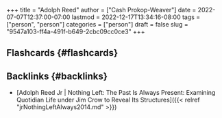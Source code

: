 +++
title = "Adolph Reed"
author = ["Cash Prokop-Weaver"]
date = 2022-07-07T12:37:00-07:00
lastmod = 2022-12-17T13:34:16-08:00
tags = ["person", "person"]
categories = ["person"]
draft = false
slug = "9547a103-ff4a-491f-b649-2cbc09cc0ce3"
+++

## Flashcards {#flashcards}


## Backlinks {#backlinks}

-   [Adolph Reed Jr | Nothing Left: The Past Is Always Present: Examining Quotidian Life under Jim Crow to Reveal Its Structures]({{< relref "jrNothingLeftAlways2014.md" >}})
